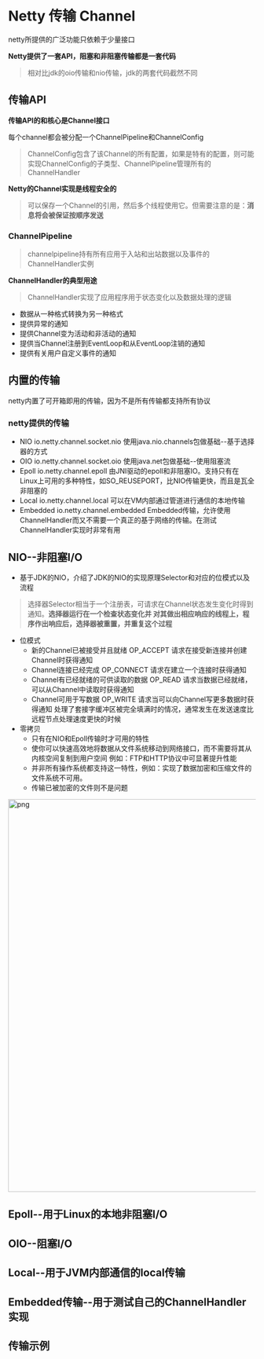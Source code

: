 # Netty 传输 Channel
netty所提供的广泛功能只依赖于少量接口

**Netty提供了一套API，阻塞和非阻塞传输都是一套代码**
> 相对比jdk的oio传输和nio传输，jdk的两套代码截然不同

## 传输API
**传输API的和核心是Channel接口**

每个channel都会被分配一个ChannelPipeline和ChannelConfig
> ChannelConfig包含了该Channel的所有配置，如果是特有的配置，则可能实现ChannelConfig的子类型、ChannelPipeline管理所有的ChannelHandler

**Netty的Channel实现是线程安全的**
> 可以保存一个Channel的引用，然后多个线程使用它。但需要注意的是：**消息将会被保证按顺序发送**

### ChannelPipeline
> channelpipeline持有所有应用于入站和出站数据以及事件的ChannelHandler实例

**ChannelHandler的典型用途**
> ChannelHandler实现了应用程序用于状态变化以及数据处理的逻辑
- 数据从一种格式转换为另一种格式
- 提供异常的通知
- 提供Channel变为活动和非活动的通知
- 提供当Channel注册到EventLoop和从EventLoop注销的通知
- 提供有关用户自定义事件的通知

## 内置的传输
netty内置了可开箱即用的传输，因为不是所有传输都支持所有协议

### netty提供的传输
- NIO  io.netty.channel.socket.nio 使用java.nio.channels包做基础--基于选择器的方式
- OIO  io.netty.channel.socket.oio 使用java.net包做基础--使用阻塞流
- Epoll io.netty.channel.epoll 由JNI驱动的epoll和非阻塞IO。支持只有在Linux上可用的多种特性，如SO_REUSEPORT，比NIO传输更快，而且是瓦全非阻塞的
- Local io.netty.channel.local 可以在VM内部通过管道进行通信的本地传输
- Embedded io.netty.channel.embedded Embedded传输，允许使用ChannelHandler而又不需要一个真正的基于网络的传输。在测试ChannelHandler实现时非常有用

## NIO--非阻塞I/O
- 基于JDK的NIO，介绍了JDK的NIO的实现原理Selector和对应的位模式以及流程
> 选择器Selector相当于一个注册表，可请求在Channel状态发生变化时得到通知。**选择器运行在一个检查状态变化并 对其做出相应响应的线程上，程序作出响应后，选择器被重置，并重复这个过程**
- 位模式
  - 新的Channel已被接受并且就绪  OP_ACCEPT 请求在接受新连接并创建Channel时获得通知
  - Channel连接已经完成 OP_CONNECT 请求在建立一个连接时获得通知
  - Channel有已经就绪的可供读取的数据 OP_READ 请求当数据已经就绪，可以从Channel中读取时获得通知
  - Channel可用于写数据 OP_WRITE 请求当可以向Channel写更多数据时获得通知 处理了套接字缓冲区被完全填满时的情况，通常发生在发送速度比远程节点处理速度更快的时候
- 零拷贝
   - 只有在NIO和Epoll传输时才可用的特性
   - 使你可以快速高效地将数据从文件系统移动到网络接口，而不需要将其从内核空间复制到用户空间 例如：FTP和HTTP协议中可显著提升性能
   - 并非所有操作系统都支持这一特性，例如：实现了数据加密和压缩文件的文件系统不可用。
   - 传输已被加密的文件则不是问题

<img width="800" src="https://boonlean15.github.io/cheneyBlog/images/markdown/selector_flow.jpg" alt="png"> 

## Epoll--用于Linux的本地非阻塞I/O


## OIO--阻塞I/O



## Local--用于JVM内部通信的local传输

## Embedded传输--用于测试自己的ChannelHandler实现

## 传输示例

